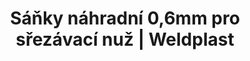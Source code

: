 ---
Link: "file:/Users/vinayakpatel/Downloads/www.weldplast.cz/sanky-nahradni-06mm-pro-srezavaci-nuz"
product_name: "Sáňky náhradní 0,6 mm pro seřezávací nůž"
product_id: "Obj. číslo:117.007"
title: "Sáňky náhradní 0,6mm pro sřezávací nuž | Weldplast"
product_desc: ""
product_specs: ""
product_downloads: ""
href: ""
accessories: "Břit náhradní pro seřezávací nůž 5 ks"
similar_products: ""
---